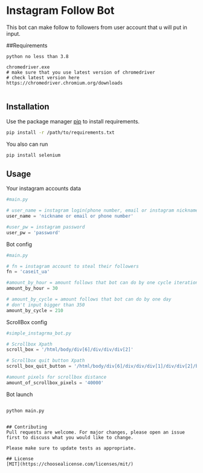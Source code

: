 # Instagram Follow Bot

This bot can make follow to followers from user account that u will put in input.

##Requirements
```buildoutcfg
python no less than 3.8

chromedriver.exe
# make sure that you use latest version of chromedriver 
# check latest version here https://chromedriver.chromium.org/downloads


```

## Installation

Use the package manager [pip](https://pip.pypa.io/en/stable/) to install requirements.

```bash
pip install -r /path/to/requirements.txt
```

You also can run
```bash
pip install selenium
```

## Usage
Your instagram accounts data

```python
#main.py

# user_name = instagram login(phone number, email or instagram nickname)
user_name = 'nickname or email or phone number'

#user_pw = instagram password
user_pw = 'password'

```

Bot config

```python
#main.py

# fn = instagram account to steal their followers
fn = 'caseit_ua'

#amount_by_hour = amount follows that bot can do by one cycle iteration
amount_by_hour = 30

# amount_by_cycle = amount follows that bot can do by one day
# don't input bigger than 350
amount_by_cycle = 210

```

ScrollBox config

```python
#simple_instagrma_bot.py

# Scrollbox Xpath
scroll_box = '/html/body/div[6]/div/div/div[2]'

# Scrollbox quit button Xpath
scroll_box_quit_button = '/html/body/div[6]/div/div/div[1]/div/div[2]/button/div'

#amount pixels for scrollbox distance
amount_of_scrollbox_pixels = '40000'

```


Bot launch
```bash

python main.py

```


```

## Contributing
Pull requests are welcome. For major changes, please open an issue first to discuss what you would like to change.

Please make sure to update tests as appropriate.

## License
[MIT](https://choosealicense.com/licenses/mit/)
